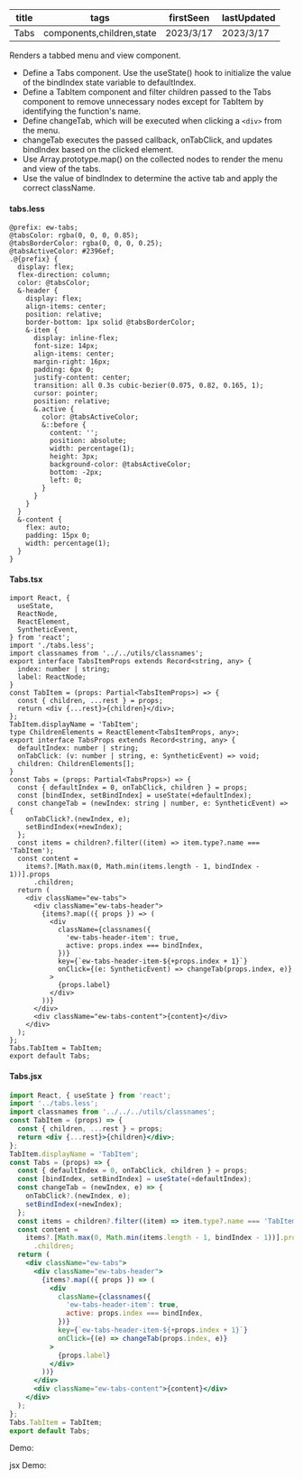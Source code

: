 | title | tags                      | firstSeen | lastUpdated |
| ----- | ------------------------- | --------- | ----------- |
| Tabs  | components,children,state | 2023/3/17 | 2023/3/17   |

Renders a tabbed menu and view component.

- Define a Tabs component. Use the useState() hook to initialize the value of the bindIndex state variable to defaultIndex.
- Define a TabItem component and filter children passed to the Tabs component to remove unnecessary nodes except for TabItem by identifying the function's name.
- Define changeTab, which will be executed when clicking a `<div>` from the menu.
- changeTab executes the passed callback, onTabClick, and updates bindIndex based on the clicked element.
- Use Array.prototype.map() on the collected nodes to render the menu and view of the tabs.
- Use the value of bindIndex to determine the active tab and apply the correct className.

#### tabs.less

```less
@prefix: ew-tabs;
@tabsColor: rgba(0, 0, 0, 0.85);
@tabsBorderColor: rgba(0, 0, 0, 0.25);
@tabsActiveColor: #2396ef;
.@{prefix} {
  display: flex;
  flex-direction: column;
  color: @tabsColor;
  &-header {
    display: flex;
    align-items: center;
    position: relative;
    border-bottom: 1px solid @tabsBorderColor;
    &-item {
      display: inline-flex;
      font-size: 14px;
      align-items: center;
      margin-right: 16px;
      padding: 6px 0;
      justify-content: center;
      transition: all 0.3s cubic-bezier(0.075, 0.82, 0.165, 1);
      cursor: pointer;
      position: relative;
      &.active {
        color: @tabsActiveColor;
        &::before {
          content: '';
          position: absolute;
          width: percentage(1);
          height: 3px;
          background-color: @tabsActiveColor;
          bottom: -2px;
          left: 0;
        }
      }
    }
  }
  &-content {
    flex: auto;
    padding: 15px 0;
    width: percentage(1);
  }
}
```

#### Tabs.tsx

```tsx | pure
import React, {
  useState,
  ReactNode,
  ReactElement,
  SyntheticEvent,
} from 'react';
import './tabs.less';
import classnames from '../../utils/classnames';
export interface TabsItemProps extends Record<string, any> {
  index: number | string;
  label: ReactNode;
}
const TabItem = (props: Partial<TabsItemProps>) => {
  const { children, ...rest } = props;
  return <div {...rest}>{children}</div>;
};
TabItem.displayName = 'TabItem';
type ChildrenElements = ReactElement<TabsItemProps, any>;
export interface TabsProps extends Record<string, any> {
  defaultIndex: number | string;
  onTabClick: (v: number | string, e: SyntheticEvent) => void;
  children: ChildrenElements[];
}
const Tabs = (props: Partial<TabsProps>) => {
  const { defaultIndex = 0, onTabClick, children } = props;
  const [bindIndex, setBindIndex] = useState(+defaultIndex);
  const changeTab = (newIndex: string | number, e: SyntheticEvent) => {
    onTabClick?.(newIndex, e);
    setBindIndex(+newIndex);
  };
  const items = children?.filter((item) => item.type?.name === 'TabItem');
  const content =
    items?.[Math.max(0, Math.min(items.length - 1, bindIndex - 1))].props
      .children;
  return (
    <div className="ew-tabs">
      <div className="ew-tabs-header">
        {items?.map(({ props }) => (
          <div
            className={classnames({
              'ew-tabs-header-item': true,
              active: props.index === bindIndex,
            })}
            key={`ew-tabs-header-item-${+props.index + 1}`}
            onClick={(e: SyntheticEvent) => changeTab(props.index, e)}
          >
            {props.label}
          </div>
        ))}
      </div>
      <div className="ew-tabs-content">{content}</div>
    </div>
  );
};
Tabs.TabItem = TabItem;
export default Tabs;
```

#### Tabs.jsx

```jsx | pure
import React, { useState } from 'react';
import '../tabs.less';
import classnames from '../../../utils/classnames';
const TabItem = (props) => {
  const { children, ...rest } = props;
  return <div {...rest}>{children}</div>;
};
TabItem.displayName = 'TabItem';
const Tabs = (props) => {
  const { defaultIndex = 0, onTabClick, children } = props;
  const [bindIndex, setBindIndex] = useState(+defaultIndex);
  const changeTab = (newIndex, e) => {
    onTabClick?.(newIndex, e);
    setBindIndex(+newIndex);
  };
  const items = children?.filter((item) => item.type?.name === 'TabItem');
  const content =
    items?.[Math.max(0, Math.min(items.length - 1, bindIndex - 1))].props
      .children;
  return (
    <div className="ew-tabs">
      <div className="ew-tabs-header">
        {items?.map(({ props }) => (
          <div
            className={classnames({
              'ew-tabs-header-item': true,
              active: props.index === bindIndex,
            })}
            key={`ew-tabs-header-item-${+props.index + 1}`}
            onClick={(e) => changeTab(props.index, e)}
          >
            {props.label}
          </div>
        ))}
      </div>
      <div className="ew-tabs-content">{content}</div>
    </div>
  );
};
Tabs.TabItem = TabItem;
export default Tabs;
```

Demo:

<code src="./Demo.tsx"></code>

jsx Demo:

<code src="./jsx/Demo.jsx"></code>
